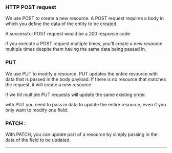 ### HTTP POST request
  We use POST to create a new resource. A POST request requires a body in which you define the data of the entity to be created.

  A successful POST request would be a 200 response code

  if you execute a POST request multiple times, you'll create a new resource multiple times despite them having the same data being passed in.

### PUT
We use PUT to modify a resource. PUT updates the entire resource with data that is passed in the body payload. If there is no resource that matches the request, it will create a new resource.

if we hit multiple PUT requests will update the same existing order.

with PUT you need to pass in data to update the entire resource, even if you only want to modify one field.

### PATCH : 

With PATCH, you can update part of a resource by simply passing in the data of the field to be updated.

---
